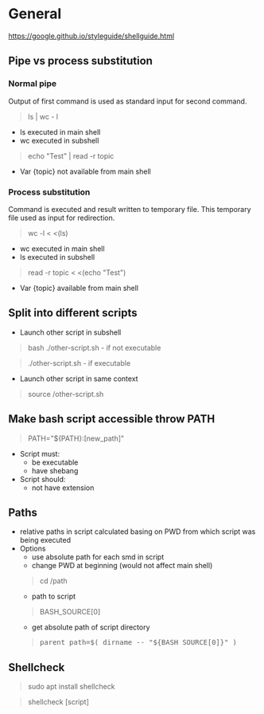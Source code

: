 # General

https://google.github.io/styleguide/shellguide.html

## Pipe vs process substitution

### Normal pipe

Output of first command is used as standard input for second command.
> ls | wc - l
- ls executed in main shell
- wc executed in subshell

> echo "Test" | read -r topic
- Var {topic} not available from main shell

### Process substitution

Command is executed and result written to temporary file.
This temporary file used as input for redirection.

> wc -l < <(ls)

- wc executed in main shell
- ls executed in subshell

> read -r topic < <(echo "Test")
- Var {topic} available from main shell

## Split into different scripts

- Launch other script in subshell
> bash ./other-script.sh - if not executable

> ./other-script.sh - if executable

- Launch other script in same context

> source /other-script.sh

## Make bash script accessible throw PATH

> PATH="${PATH}:[new_path]"

- Script must:
    * be executable
    * have shebang
- Script should:
    * not have extension 

## Paths
- relative paths in script calculated basing on PWD from which script was being executed
- Options
    * use absolute path for each smd in script
    * change PWD at beginning (would not affect main shell)
    > cd /path
    * path to script
    > BASH_SOURCE[0]
    * get absolute path of script directory
    > <pre>parent_path=$( dirname -- "${BASH_SOURCE[0]}" )</pre>

## Shellcheck
> sudo apt  install shellcheck 

> shellcheck [script]